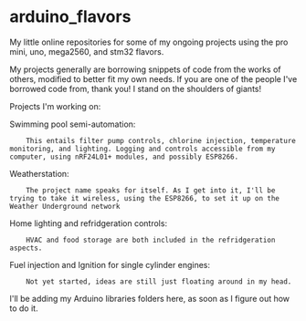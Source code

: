 # arduino_flavors
My little online repositories for some of my ongoing projects using the pro mini, uno, mega2560, and stm32 flavors.

My projects generally are borrowing snippets of code from the works of others, modified to better fit my own needs. If you are one of the people I've borrowed code from, thank you! I stand on the shoulders of giants!

Projects I'm working on:

Swimming pool semi-automation:

        This entails filter pump controls, chlorine injection, temperature monitoring, and lighting. Logging and controls accessible from my computer, using nRF24L01+ modules, and possibly ESP8266.
        
Weatherstation:

        The project name speaks for itself. As I get into it, I'll be trying to take it wireless, using the ESP8266, to set it up on the Weather Underground network
        
Home lighting and refridgeration controls:

        HVAC and food storage are both included in the refridgeration aspects.
        
Fuel injection and Ignition for single cylinder engines:

        Not yet started, ideas are still just floating around in my head.

I'll be adding my Arduino libraries folders here, as soon as I figure out how to do it.
